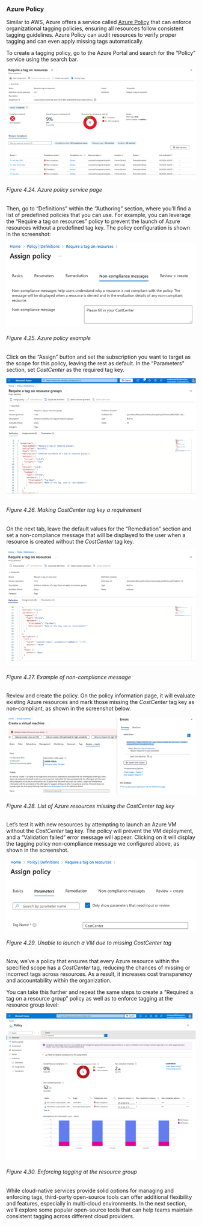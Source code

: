 ### Azure Policy

Similar to AWS, Azure offers a service called [Azure Policy](https://learn.microsoft.com/en-us/azure/governance/policy/overview) that can enforce organizational tagging policies, ensuring all resources follow consistent tagging guidelines. Azure Policy can audit resources to verify proper tagging and can even apply missing tags automatically.

To create a tagging policy, go to the Azure Portal and search for the “Policy” service using the search bar.





![alt_text](../assets/images/chapter4/image1.png "image_tooltip")



###### Figure 4.24. Azure policy service page

Then, go to “Definitions” within the “Authoring” section, where you’ll find a list of predefined policies that you can use. For example, you can leverage the “Require a tag on resources” policy to prevent the launch of Azure resources without a predefined tag key. The policy configuration is shown in the screenshot:



![alt_text](../assets/images/chapter4/image2.png "image_tooltip")
 


###### Figure 4.25. Azure policy example

Click on the “Assign” button and set the subscription you want to target as the scope for this policy, leaving the rest as default. In the “Parameters” section, set *CostCenter* as the required tag key.

![alt_text](../assets/images/chapter4/image3.png "image_tooltip")



###### Figure 4.26. Making CostCenter tag key a requirement

On the next tab, leave the default values for the “Remediation” section and set a non-compliance message that will be displayed to the user when a resource is created without the *CostCenter* tag key.


![alt_text](../assets/images/chapter4/image4.png "image_tooltip")



###### Figure 4.27. Example of non-compliance message

Review and create the policy. On the policy information page, it will evaluate existing Azure resources and mark those missing the *CostCenter* tag key as non-compliant, as shown in the screenshot below.


![alt_text](../assets/images/chapter4/image5.png "image_tooltip")



###### Figure 4.28. List of Azure resources missing the CostCenter tag key

Let’s test it with new resources by attempting to launch an Azure VM without the *CostCenter* tag key. The policy will prevent the VM deployment, and a “Validation failed” error message will appear. Clicking on it will display the tagging policy non-compliance message we configured above, as shown in the screenshot.


![alt_text](../assets/images/chapter4/image6.png "image_tooltip")



###### Figure 4.29. Unable to launch a VM due to missing CostCenter tag

Now, we’ve a policy that ensures that every Azure resource within the specified scope has a *CostCenter* tag, reducing the chances of missing or incorrect tags across resources. As a result, it increases cost transparency and accountability within the organization.

You can take this further and repeat the same steps to create a “Required a tag on a resource group” policy as well as to enforce tagging at the resource group level:


![alt_text](../assets/images/chapter4/image7.png "image_tooltip")



###### Figure 4.30. Enforcing tagging at the resource group

While cloud-native services provide solid options for managing and enforcing tags, third-party open-source tools can offer additional flexibility and features, especially in multi-cloud environments. In the next section, we’ll explore some popular open-source tools that can help teams maintain consistent tagging across different cloud providers.
